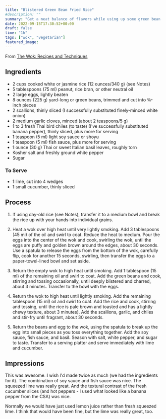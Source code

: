 ```yaml
---
title: "Blistered Green Bean Fried Rice"
#description: ""
summary: "Get a neat balance of flavors while using up some green bean bounty"
date: 2022-09-15T17:30:52+00:00
draft: false
time: "1h"
tags: ["wok", "vegetarian"]
featured_image: 
---
```


From [The Wok: Recipes and Techniques](http://www.kenjilopezalt.com/books)

## Ingredients

- 2 cups cooked white or jasmine rice (12 ounces/340 g) (see Notes)
- 5 tablespoons (75 ml) peanut, rice bran, or other neutral oil
- 2 large eggs, lightly beaten
- 8 ounces (225 g) yard-long or green beans, trimmed and cut into ¾-inch pieces
- 2 scallions, thinly sliced (I successfully substituted finely-minced white onion)
- 2 medium garlic cloves, minced (about 2 teaspoons/5 g)
- 1 to 3 fresh Thai bird chiles (to taste) (I've successfully substituted banana pepper), thinly sliced, plus more for serving
- 1 teaspoon (5 ml) light soy sauce or shoyu
- 1 teaspoon (5 ml) fish sauce, plus more for serving
- 1 ounce (30 g) Thai or sweet Italian basil leaves, roughly torn
- Kosher salt and freshly ground white pepper
- Sugar

### To Serve

- 1 lime, cut into 4 wedges
- 1 small cucumber, thinly sliced

## Process

1. If using day-old rice (see Notes), transfer it to a medium bowl and break the rice up with your hands into individual grains.

1. Heat a wok over high heat until very lightly smoking. Add 3 tablespoons (45 ml) of the oil and swirl to coat. Reduce the heat to medium. Pour the eggs into the center of the wok and cook, swirling the wok, until the eggs are puffy and golden brown around the edges, about 30 seconds. Use a spatula to release the eggs from the bottom of the wok, carefully flip, cook for another 15 seconds, swirling, then transfer the eggs to a paper-towel-lined bowl and set aside.

1. Return the empty wok to high heat until smoking. Add 1 tablespoon (15 ml) of the remaining oil and swirl to coat. Add the green beans and cook, stirring and tossing occasionally, until deeply blistered and charred, about 3 minutes. Transfer to the bowl with the eggs.

1. Return the wok to high heat until lightly smoking. Add the remaining tablespoon (15 ml) oil and swirl to coat. Add the rice and cook, stirring and tossing, until the rice is pale brown and toasted and has a lightly chewy texture, about 3 minutes). Add the scallions, garlic, and chiles and stir-fry until fragrant, about 30 seconds.

1. Return the beans and egg to the wok, using the spatula to break up the egg into small pieces as you toss everything together. Add the soy sauce, fish sauce, and basil. Season with salt, white pepper, and sugar to taste. Transfer to a serving platter and serve immediately with lime and cucumber.

## Impressions

This was awesome. I wish I'd made twice as much (we had the ingredients for it). The combination of soy sauce and fish sauce was nice. The squeezed lime was really great. And the textural contrast of the fresh cucumber slices (and hot peppers - I used what looked like a banana pepper from the CSA) was nice.

Normally we would have just used lemon juice rather than fresh squeezed lime. I think that would have been fine, but the lime was really great, too.
